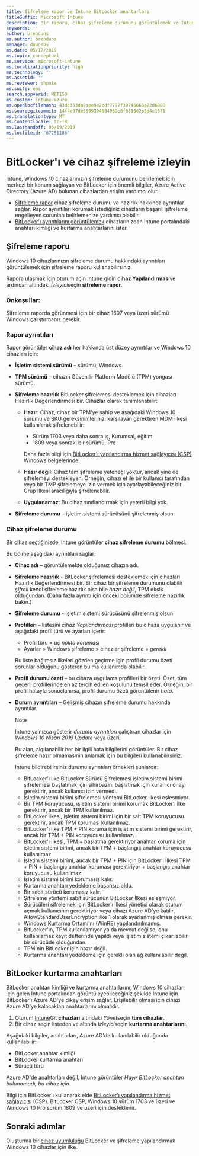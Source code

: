 ```yaml
---
title: Şifreleme rapor ve Intune BitLocker anahtarları
titleSuffix: Microsoft Intune
description: Bir raporu, cihaz şifreleme durumunu görüntülemek ve Intune portalındaki BitLocker kurtarma anahtarlarını erişebilirsiniz.
keywords: ''
author: brenduns
ms.author: brenduns
manager: dougeby
ms.date: 05/17/2019
ms.topic: conceptual
ms.service: microsoft-intune
ms.localizationpriority: high
ms.technology: ''
ms.assetid: ''
ms.reviewer: shpate
ms.suite: ems
search.appverid: MET150
ms.custom: intune-azure
ms.openlocfilehash: 43dc353da9aee9e2cdf7797f39746666a72d6880
ms.sourcegitcommit: 14f4e97de5699394684939e6f681062b5d4c1671
ms.translationtype: MT
ms.contentlocale: tr-TR
ms.lasthandoff: 06/19/2019
ms.locfileid: "67251186"
---
```

# <a name="monitor-bitlocker-and-device-encryption"></a>BitLocker'ı ve cihaz şifreleme izleyin  
Intune, Windows 10 cihazlarınızın şifreleme durumunu belirlemek için merkezi bir konum sağlayan ve BitLocker için önemli bilgiler, Azure Active Directory (Azure AD) bulunan cihazlardan erişim yardımcı olur.  

- [Şifreleme rapor](#encryption-report) cihaz şifreleme durumu ve hazırlık hakkında ayrıntılar sağlar. Rapor ayrıntıları korumak istediğiniz cihazların başarılı şifreleme engelleyen sorunları belirlemenize yardımcı olabilir.  
- [BitLocker'ı ayrıntılarını görüntülemek](#bitlocker-recovery-keys) cihazlarınızdan Intune portalındaki anahtarı kimliği ve kurtarma anahtarlarını ister.  

## <a name="encryption-report"></a>Şifreleme raporu
Windows 10 cihazlarınızın şifreleme durumu hakkındaki ayrıntıları görüntülemek için şifreleme raporu kullanabilirsiniz.  

Rapora ulaşmak için oturum açın [Intune](https://aka.ms/intuneportal) gidin **cihaz Yapılandırması**ve ardından altındaki *İzleyici*seçin **şifreleme rapor**.  

### <a name="prerequisites"></a>Önkoşullar:
Şifreleme raporda görünmesi için bir cihaz 1607 veya üzeri sürümü Windows çalıştırmanız gerekir.  

### <a name="report-details"></a>Rapor ayrıntıları
Rapor görüntüler **cihaz adı** her hakkında üst düzey ayrıntılar ve Windows 10 cihazları için:  
- **İşletim sistemi sürümü** – sürümü, Windows.  
- **TPM sürümü** – cihazın Güvenilir Platform Modülü (TPM) yongası sürümü.  
- **Şifreleme hazırlık** BitLocker şifrelemesi desteklemek için cihazları Hazırlık Değerlendirmesi bir. Cihazlar olarak tanımlanabilir:
  - **Hazır**: Cihaz, cihaz bir TPM'ye sahip ve aşağıdaki Windows 10 sürümü ve SKU gereksinimlerinizi karşılayan gerektiren MDM İlkesi kullanılarak şifrelenebilir:
    - Sürüm 1703 veya daha sonra iş, Kurumsal, eğitim
    - 1809 veya sonraki bir sürümü, Pro  
  
    Daha fazla bilgi için [BitLocker'ı yapılandırma hizmet sağlayıcısı (CSP)](https://docs.microsoft.com/windows/client-management/mdm/bitlocker-csp) Windows belgelerinde.  

  - **Hazır değil**: Cihaz tam şifreleme yeteneği yoktur, ancak yine de şifrelemeyi destekleyen. Örneğin, cihazı el ile bir kullanıcı tarafından veya bir TMP şifrelemeye izin vermek için ayarlayabileceğiniz bir Grup İlkesi aracılığıyla şifrelenebilir.
  - **Uygulanamaz**: Bu cihaz sınıflandırmak için yeterli bilgi yok.  

- **Şifreleme durumu** – işletim sistemi sürücüsünü şifrelenmiş olsun.  


### <a name="device-encryption-status"></a>Cihaz şifreleme durumu
Bir cihaz seçtiğinizde, Intune görüntüler **cihaz şifreleme durumu** bölmesi.

Bu bölme aşağıdaki ayrıntıları sağlar:  
- **Cihaz adı** – görüntülemekte olduğunuz cihazın adı.  
- **Şifreleme hazırlık** - BitLocker şifrelemesi desteklemek için cihazları Hazırlık Değerlendirmesi bir. Bir cihaz bir şifreleme durumunu olabilir *şifreli* kendi şifreleme hazırlık olsa bile *hazır değil*, TPM eksik olduğundan. (Daha fazla ayrıntı için önceki bölümde şifreleme hazırlık bakın.)
- **Şifreleme durumu** - işletim sistemi sürücüsünü şifrelenmiş olsun.  
- **Profilleri** – listesini *cihaz Yapılandırması* profilleri bu cihaza uygulanır ve aşağıdaki profil türü ve ayarları içerir:  
  - Profil türü = *uç nokta koruması*  
  - Ayarlar > Windows şifreleme > cihazlar şifreleme = *gerekli*  

  Bu liste bağımsız ilkeleri gözden geçirme için profil durumu özeti sorunlar olduğunu gösteren bulma kullanımda olabilir.  

- **Profil durumu özeti** – bu cihaza uygulama profilleri bir özeti. Özet, tüm geçerli profillerinde en az tercih edilen koşulunu temsil eder. Örneğin, bir profil hatayla sonuçlanırsa, profil durumu özeti görüntülenir *hata*.  
- **Durum ayrıntıları** – Gelişmiş cihazın şifreleme durumu hakkında ayrıntılar. 
  > [!NOTE]  
  > Intune yalnızca gösterir *durumu ayrıntıları* çalıştıran cihazlar için *Windows 10 Nisan 2019 Update* veya üzeri.
  
  Bu alan, algılanabilir her bir ilgili hata bilgilerini görüntüler. Bir cihaz şifreleme hazır olmamasının anlamak için bu bilgileri kullanabilirsiniz.  

  Intune bildirebilirsiniz durumu ayrıntıları örnekleri şunlardır:  

   - BitLocker'ı ilke BitLocker Sürücü Şifrelemesi işletim sistemi birimi şifrelemesi başlatmak için sihirbazını başlatmak için kullanıcı onayı gerektirir, ancak kullanıcı izin vermedi.  
   - İşletim sistemi birimi şifrelemesi yöntemi BitLocker İlkesi eşleşmiyor.  
   - Bir TPM koruyucusu, işletim sistemi birimi korumak BitLocker'ı ilke gerektirir, ancak bir TPM kullanılmaz.  
   - BitLocker İlkesi, işletim sistemi birimi için bir salt TPM koruyucusu gerektirir, ancak TPM koruması kullanılmaz.  
   - BitLocker'ı ilke TPM + PIN koruma için işletim sistemi birimi gerektirir, ancak bir TPM + PIN koruyucusu kullanılmaz.  
   - BitLocker'ı İlkesi, TPM + başlatma gerektiriyor anahtar koruma için işletim sistemi birimi, ancak bir TPM + başlangıç anahtar koruyucusu kullanılmaz.  
   - İşletim sistemi birimi, ancak bir TPM + PIN için BitLocker'ı İlkesi TPM + PIN + başlangıç anahtar koruması gerektiriyor + başlangıç anahtar koruyucusu kullanılmaz.  
   - İşletim sistemi birimi korumasız kalır.  
   - Kurtarma anahtarı yedekleme başarısız oldu.  
   - Bir sabit sürücü korumasız kalır.  
   - Şifreleme yöntemi sabit sürücünün BitLocker İlkesi eşleşmiyor.  
   - Sürücüleri şifrelemek için BitLocker'ı İlkesi yönetici olarak oturum açmak kullanıcının gerektiriyor veya cihazı Azure AD'ye katılır, AllowStandardUserEncryption ilke 1 olarak ayarlanmış olması gerekir.  
   - Windows Kurtarma Ortamı'nı (WinRE) yapılandırılmamış.  
   - BitLocker'ın, TPM kullanılamıyor ya da mevcut değilse, onu kullanılamaz kayıt defterinde yapıldı veya işletim sistemi çıkarılabilir bir sürücüde olduğundan.  
   - TPM'nin BitLocker için hazır değil.  
   - Kurtarma anahtarı yedekleme için gerekli olan ağ kullanılabilir değil.  

## <a name="bitlocker-recovery-keys"></a>BitLocker kurtarma anahtarları
BitLocker anahtarı kimliği ve kurtarma anahtarlarını, Windows 10 cihazları için gelen Intune portalından görüntüleyebileceğiniz şekilde Intune için BitLocker'ı Azure AD'ye dikey erişim sağlar.  Erişilebilir olması için cihazı Azure AD'ye kalacakları anahtarlarını olmalıdır. 
1. Oturum [Intune](https://go.microsoft.com/fwlink/?linkid=2090973)Git **cihazları** altındaki *Yönet*seçin **tüm cihazlar**.
2. Bir cihaz seçin listeden ve altında *İzleyici*seçin **kurtarma anahtarlarını**.  
  
Aşağıdaki bilgiler, anahtarları, Azure AD'de kullanılabilir olduğunda kullanılabilir:
- BitLocker anahtar kimliği
- BitLocker kurtarma anahtarı
- Sürücü türü  

Azure AD'de anahtarları değil, Intune görüntüler *Hayır BitLocker anahtarı bulunamadı, bu cihaz için*.  

Bilgi için BitLocker'ı kullanarak elde [BitLocker'ı yapılandırma hizmet sağlayıcısı](https://docs.microsoft.com/windows/client-management/mdm/bitlocker-csp) (CSP). BitLocker CSP, Windows 10 sürüm 1703 ve üzeri ve Windows 10 Pro sürüm 1809 ve üzeri için desteklenir. 

## <a name="next-steps"></a>Sonraki adımlar
Oluşturma bir [cihaz uyumluluğu](compliance-policy-create-windows.md) BitLocker ve şifreleme yapılandırmak Windows 10 cihazlar için ilke.
